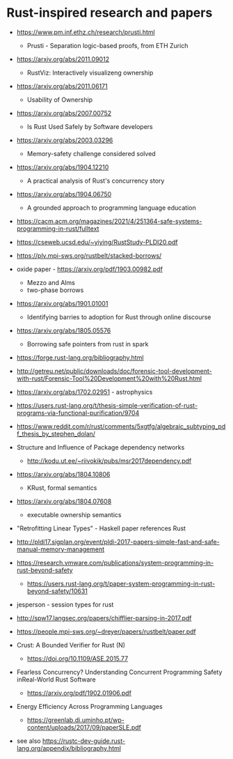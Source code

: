 # Rust-inspired research and papers

- https://www.pm.inf.ethz.ch/research/prusti.html
  - Prusti - Separation logic-based proofs, from ETH Zurich

- https://arxiv.org/abs/2011.09012
  - RustViz: Interactively visualizeng ownership

- https://arxiv.org/abs/2011.06171
  - Usability of Ownership

- https://arxiv.org/abs/2007.00752
  - Is Rust Used Safely by Software developers

- https://arxiv.org/abs/2003.03296
  - Memory-safety challenge considered solved

- https://arxiv.org/abs/1904.12210
  - A practical analysis of Rust's concurrency story

- https://arxiv.org/abs/1904.06750
  - A grounded approach to programming language education

- https://cacm.acm.org/magazines/2021/4/251364-safe-systems-programming-in-rust/fulltext

- https://cseweb.ucsd.edu/~yiying/RustStudy-PLDI20.pdf

- https://plv.mpi-sws.org/rustbelt/stacked-borrows/

- oxide paper - https://arxiv.org/pdf/1903.00982.pdf
  - Mezzo and Alms
  - two-phase borrows

- https://arxiv.org/abs/1901.01001
  - Identifying barries to adoption for Rust through online discourse

- https://arxiv.org/abs/1805.05576
  - Borrowing safe pointers from rust in spark

- https://forge.rust-lang.org/bibliography.html

- http://getreu.net/public/downloads/doc/forensic-tool-development-with-rust/Forensic-Tool%20Development%20with%20Rust.html

- https://arxiv.org/abs/1702.02951 - astrophysics

- https://users.rust-lang.org/t/thesis-simple-verification-of-rust-programs-via-functional-purification/9704

- https://www.reddit.com/r/rust/comments/5xgtfg/algebraic_subtyping_pdf_thesis_by_stephen_dolan/

- Structure and Influence of Package dependency networks
  - http://kodu.ut.ee/~riivokik/pubs/msr2017dependency.pdf

- https://arxiv.org/abs/1804.10806
  - KRust, formal semantics

- https://arxiv.org/abs/1804.07608
  - executable ownership semantics

- "Retrofitting Linear Types" - Haskell paper references Rust

- http://pldi17.sigplan.org/event/pldi-2017-papers-simple-fast-and-safe-manual-memory-management

- https://research.vmware.com/publications/system-programming-in-rust-beyond-safety
  - https://users.rust-lang.org/t/paper-system-programming-in-rust-beyond-safety/10631

- jesperson - session types for rust

- http://spw17.langsec.org/papers/chifflier-parsing-in-2017.pdf

- https://people.mpi-sws.org/~dreyer/papers/rustbelt/paper.pdf

- Crust: A Bounded Verifier for Rust (N)
  - https://doi.org/10.1109/ASE.2015.77

- Fearless Concurrency? Understanding Concurrent Programming Safety inReal-World Rust Software
  - https://arxiv.org/pdf/1902.01906.pdf

- Energy Efficiency Across Programming Languages

  - https://greenlab.di.uminho.pt/wp-content/uploads/2017/09/paperSLE.pdf

- see also https://rustc-dev-guide.rust-lang.org/appendix/bibliography.html

